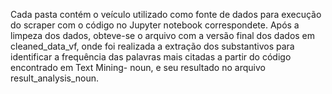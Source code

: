 Cada pasta contém o veículo utilizado como fonte de dados para execução do scraper com o código no Jupyter notebook correspondete.
Após a limpeza dos dados, obteve-se o arquivo com a versão final dos dados em cleaned_data_vf, onde foi realizada a extração dos substantivos para identificar a frequência das palavras mais citadas a partir do código encontrado em Text Mining- noun, e seu resultado no arquivo  result_analysis_noun.
